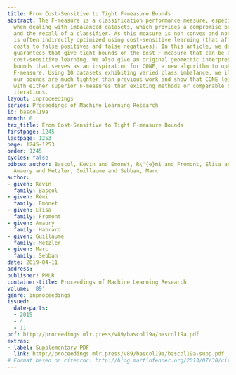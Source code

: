 ```yaml
---
title: From Cost-Sensitive to Tight F-measure Bounds
abstract: The F-measure is a classification performance measure, especially suited
  when dealing with imbalanced datasets, which provides a compromise between the precision
  and the recall of a classifier. As this measure is non convex and non linear, it
  is often indirectly optimized using cost-sensitive learning (that affects different
  costs to false positives and false negatives). In this article, we derive theoretical
  guarantees that give tight bounds on the best F-measure that can be obtained from
  cost-sensitive learning. We also give an original geometric interpretation of the
  bounds that serves as an inspiration for CONE, a new algorithm to optimize for the
  F-measure. Using 10 datasets exhibiting varied class imbalance, we illustrate that
  our bounds are much tighter than previous work and show that CONE learns models
  with either superior F-measures than existing methods or comparable but in fewer
  iterations.
layout: inproceedings
series: Proceedings of Machine Learning Research
id: bascol19a
month: 0
tex_title: From Cost-Sensitive to Tight F-measure Bounds
firstpage: 1245
lastpage: 1253
page: 1245-1253
order: 1245
cycles: false
bibtex_author: Bascol, Kevin and Emonet, R\'{e}mi and Fromont, Elisa and Habrard,
  Amaury and Metzler, Guillaume and Sebban, Marc
author:
- given: Kevin
  family: Bascol
- given: Rémi
  family: Emonet
- given: Elisa
  family: Fromont
- given: Amaury
  family: Habrard
- given: Guillaume
  family: Metzler
- given: Marc
  family: Sebban
date: 2019-04-11
address: 
publisher: PMLR
container-title: Proceedings of Machine Learning Research
volume: '89'
genre: inproceedings
issued:
  date-parts:
  - 2019
  - 4
  - 11
pdf: http://proceedings.mlr.press/v89/bascol19a/bascol19a.pdf
extras:
- label: Supplementary PDF
  link: http://proceedings.mlr.press/v89/bascol19a/bascol19a-supp.pdf
# Format based on citeproc: http://blog.martinfenner.org/2013/07/30/citeproc-yaml-for-bibliographies/
---
```


